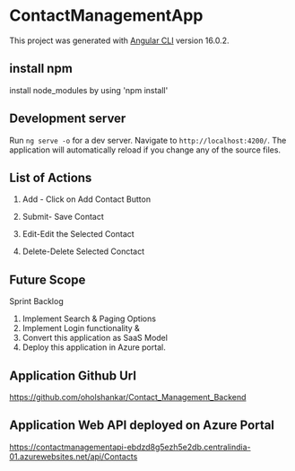 # ContactManagementApp

This project was generated with [Angular CLI](https://github.com/angular/angular-cli) version 16.0.2.

## install npm

install node_modules by using 'npm install'

## Development server

Run `ng serve -o` for a dev server. Navigate to `http://localhost:4200/`. The application will automatically reload if you change any of the source files.

## List of Actions

1) Add - Click on Add Contact Button

2) Submit- Save Contact

3) Edit-Edit the Selected Contact
   
4) Delete-Delete Selected Conctact

## Future Scope

Sprint Backlog

1) Implement Search & Paging Options
2) Implement Login functionality &
3) Convert this application as SaaS Model
4) Deploy this application in Azure portal.

## Application Github Url
https://github.com/oholshankar/Contact_Management_Backend

## Application Web API deployed on Azure Portal

https://contactmanagementapi-ebdzd8g5ezh5e2db.centralindia-01.azurewebsites.net/api/Contacts
